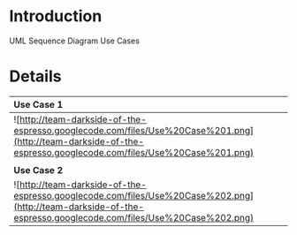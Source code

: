 # Introduction #

UML Sequence Diagram Use Cases


# Details #

| **Use Case 1** |
|:---------------|
| ![http://team-darkside-of-the-espresso.googlecode.com/files/Use%20Case%201.png](http://team-darkside-of-the-espresso.googlecode.com/files/Use%20Case%201.png) |
|  |
| **Use Case 2** |
| ![http://team-darkside-of-the-espresso.googlecode.com/files/Use%20Case%202.png](http://team-darkside-of-the-espresso.googlecode.com/files/Use%20Case%202.png) |